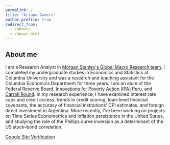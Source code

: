 ```yaml
---
permalink: /
title: "Ariana Gamero"
author_profile: true
redirect_from: 
  - /about/
  - /about.html
---
```


## About me
I am a Research Analyst in [Morgan Stanley's Global Macro Research team](https://www.morganstanley.com/what-we-do/research). I completed my undergraduate studies in Economics and Statistics at Columbia University and was a research and teaching assistant for the Columbia Economics Department for three years. I am an alum of the Federal Reserve Board, [Innovations for Poverty Action (IPA) Peru](https://poverty-action.org/study/impact-text-based-campaign-intimate-partner-violence-during-covid-19-peru), and [Carroll Round](https://sfs.georgetown.edu/carroll-round/conference/). In my research experience, I have examined interest rate caps and credit access, trends in credit scoring, loan-level financial covenants, the accuracy of financial institutions' CPI estimates, and foreign direct investment in Argentina. More recently, I’ve been working on projects on Time Series Econometrics and inflation persistence in the United States, and studying the role of the Phillips curve inversion as a determinant of the US stock–bond correlation.



[Google Site Verification](google30fa82dea3369833.html)
